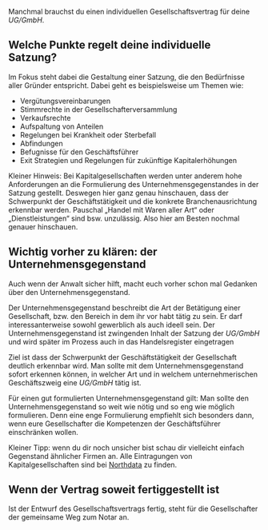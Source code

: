 Manchmal brauchst du einen individuellen Gesellschaftsvertrag für deine _UG/GmbH_.

## Welche Punkte regelt deine individuelle Satzung?

Im Fokus steht dabei die Gestaltung einer Satzung, die den Bedürfnisse aller Gründer entspricht. Dabei geht es beispielsweise um Themen wie:

- Vergütungsvereinbarungen
- Stimmrechte in der Gesellschafterversammlung
- Verkaufsrechte
- Aufspaltung von Anteilen
- Regelungen bei Krankheit oder Sterbefall
- Abfindungen
- Befugnisse für den Geschäftsführer
- Exit Strategien und Regelungen für zukünftige Kapitalerhöhungen

Kleiner Hinweis: Bei Kapitalgesellschaften werden unter anderem hohe Anforderungen an die Formulierung des Unternehmensgegenstandes in der Satzung gestellt. Deswegen hier ganz genau hinschauen, dass der Schwerpunkt der Geschäftstätigkeit und die konkrete Branchenausrichtung erkennbar werden. Pauschal „Handel mit Waren aller Art“ oder „Dienstleistungen“ sind bsw. unzulässig. Also hier am Besten nochmal genauer hinschauen.

## Wichtig vorher zu klären: der Unternehmensgegenstand

Auch wenn der Anwalt sicher hilft, macht euch vorher schon mal Gedanken über den Unternehmensgegenstand.

Der Unternehmensgegenstand beschreibt die Art der Betätigung einer Gesellschaft, bzw. den Bereich in dem ihr vor habt tätig zu sein. Er darf interessanterweise sowohl gewerblich als auch ideell sein. Der Unternehmensgegenstand ist zwingenden Inhalt der Satzung der _UG/GmbH_ und wird später im Prozess auch in das Handelsregister eingetragen

Ziel ist dass der Schwerpunkt der Geschäftstätigkeit der Gesellschaft deutlich erkennbar wird. Man sollte mit dem Unternehmensgegenstand sofort erkennen können, in welcher Art und in welchem unternehmerischen Geschäftszweig eine _UG/GmbH_ tätig ist.

Für einen gut formulierten Unternehmensgegenstand gilt: Man sollte den Unternehmensgegenstand so weit wie nötig und so eng wie möglich formulieren. Denn eine enge Formulierung empfiehlt sich besonders dann, wenn eure Gesellschafter die Kompetenzen der Geschäftsführer einschränken wollen.

Kleiner Tipp: wenn du dir noch unsicher bist schau dir vielleicht einfach Gegenstand ähnlicher Firmen an. Alle Eintragungen von Kapitalgesellschaften sind bei [Northdata](https://www.northdata.de/) zu finden.

## Wenn der Vertrag soweit fertiggestellt ist

Ist der Entwurf des Gesellschaftsvertrags fertig, steht für die Gesellschafter der gemeinsame Weg zum Notar an.
